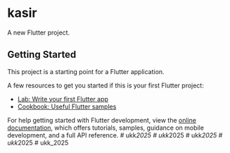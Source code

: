 # kasir

A new Flutter project.

## Getting Started

This project is a starting point for a Flutter application.

A few resources to get you started if this is your first Flutter project:

- [Lab: Write your first Flutter app](https://docs.flutter.dev/get-started/codelab)
- [Cookbook: Useful Flutter samples](https://docs.flutter.dev/cookbook)

For help getting started with Flutter development, view the
[online documentation](https://docs.flutter.dev/), which offers tutorials,
samples, guidance on mobile development, and a full API reference.
#   u k k _ 2 0 2 5  
 #   u k k _ 2 0 2 5  
 #   u k k _ 2 0 2 5  
 #   u k k _ 2 0 2 5  
 #   u k k _ 2 0 2 5  
 